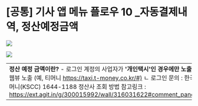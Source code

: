# [공통] 기사 앱 메뉴 플로우 10 _자동결제내역, 정산예정금액

![](https://kakaomobilitysupport.zendesk.com/hc/article_attachments/43440929827865)

![](https://kakaomobilitysupport.zendesk.com/hc/article_attachments/43440908479769)

|  |
| --- |
| **정산 예정 금액이란?** - 로그인 계정의 사업자가 **'개인택시'인 경우에만 노출** - 클릭시 정산사 웹뷰 노출 (예, 티머니 <https://taxi.t-money.co.kr/#)> ㄴ 로그인 문의 : 한국스마트카드 티머니(KSCC) 1644-1188  정산사 조회 방법 참고링크 : <https://ext.agit.in/g/300015992/wall/316031622#comment_panel_316458724> |